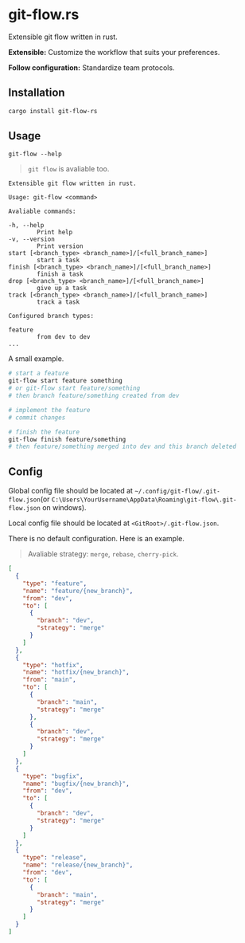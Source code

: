 # git-flow.rs

Extensible git flow written in rust.

**Extensible:** Customize the workflow that suits your preferences.

**Follow configuration:** Standardize team protocols.

## Installation

```sh
cargo install git-flow-rs
```

## Usage

`git-flow --help`

> `git flow` is avaliable too.

```
Extensible git flow written in rust.

Usage: git-flow <command>

Avaliable commands:

-h, --help
        Print help
-v, --version
        Print version
start [<branch_type> <branch_name>]/[<full_branch_name>]
        start a task
finish [<branch_type> <branch_name>]/[<full_branch_name>]
        finish a task
drop [<branch_type> <branch_name>]/[<full_branch_name>]
        give up a task
track [<branch_type> <branch_name>]/[<full_branch_name>]
        track a task

Configured branch types:

feature
        from dev to dev
...
```

A small example.

```sh
# start a feature
git-flow start feature something
# or git-flow start feature/something
# then branch feature/something created from dev

# implement the feature
# commit changes

# finish the feature
git-flow finish feature/something
# then feature/something merged into dev and this branch deleted
```

## Config

Global config file should be located at `~/.config/git-flow/.git-flow.json`(or `C:\Users\YourUsername\AppData\Roaming\git-flow\.git-flow.json` on windows).

Local config file should be located at `<GitRoot>/.git-flow.json`.

There is no default configuration. Here is an example.

> Avaliable strategy: `merge`, `rebase`, `cherry-pick`.

```json
[
  {
    "type": "feature",
    "name": "feature/{new_branch}",
    "from": "dev",
    "to": [
      {
        "branch": "dev",
        "strategy": "merge"
      }
    ]
  },
  {
    "type": "hotfix",
    "name": "hotfix/{new_branch}",
    "from": "main",
    "to": [
      {
        "branch": "main",
        "strategy": "merge"
      },
      {
        "branch": "dev",
        "strategy": "merge"
      }
    ]
  },
  {
    "type": "bugfix",
    "name": "bugfix/{new_branch}",
    "from": "dev",
    "to": [
      {
        "branch": "dev",
        "strategy": "merge"
      }
    ]
  },
  {
    "type": "release",
    "name": "release/{new_branch}",
    "from": "dev",
    "to": [
      {
        "branch": "main",
        "strategy": "merge"
      }
    ]
  }
]
```
